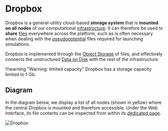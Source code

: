 # Dropbox

Dropbox is a general-utility cloud-based **storage system** that is **mounted on all nodes** of our computational [infrastructure](../infrastructure/overview.md). It can therefore be used to **share** [files](files.md) everywhere across the platform, such as is often necessary when dealing with the [pseudopotential](../methods/pseudopotential/overview.md) files required for launching simulations.

Dropbox is implemented through the [Object Storage](files.md#object-storage-of-files) of files, and effectively connects the unstructured [Data on Disk](../data-on-disk/overview.md) with the rest of the infrastructure. 

!!!warning "Warning: limited capacity"
    Dropbox has a storage capacity limited to 1 Gb.
        
## Diagram 

In the diagram below, we display a list of all nodes (shown in yellow) where the central Dropbox is mounted and therefore accessible. Under the Web Interface, its file contents can be inspected from within its [dedicated page](ui/dropbox-page.md).

![Dropbox](/images/dropbox-diagram.png "Dropbox")
